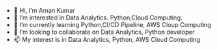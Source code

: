 - 👋 Hi, I’m Aman Kumar
- 👀 I’m interested in Data Analytics. Python,Cloud Computing.
- 🌱 I’m currently learning Python,CI/CD Pipeline, AWS Cloup Computing
- 💞️ I’m looking to collaborate on Data Analytics, Python developer
- 📫 My interest is in Data Analytics, Python, AWS Cloud Computing

<!---
79067078716/79067078716 is a ✨ special ✨ repository because its `README.md` (this file) appears on your GitHub profile.
You can click the Preview link to take a look at your changes.
--->
